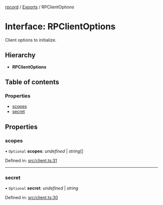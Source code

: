 [rpcord](../README.md) / [Exports](../modules.md) / RPClientOptions

# Interface: RPClientOptions

Client options to initialize.

## Hierarchy

* **RPClientOptions**

## Table of contents

### Properties

- [scopes](rpclientoptions.md#scopes)
- [secret](rpclientoptions.md#secret)

## Properties

### scopes

• `Optional` **scopes**: *undefined* \| *string*[]

Defined in: [src/client.ts:31](https://github.com/DjDeveloperr/RPCord/blob/a435209/src/client.ts#L31)

___

### secret

• `Optional` **secret**: *undefined* \| *string*

Defined in: [src/client.ts:30](https://github.com/DjDeveloperr/RPCord/blob/a435209/src/client.ts#L30)
